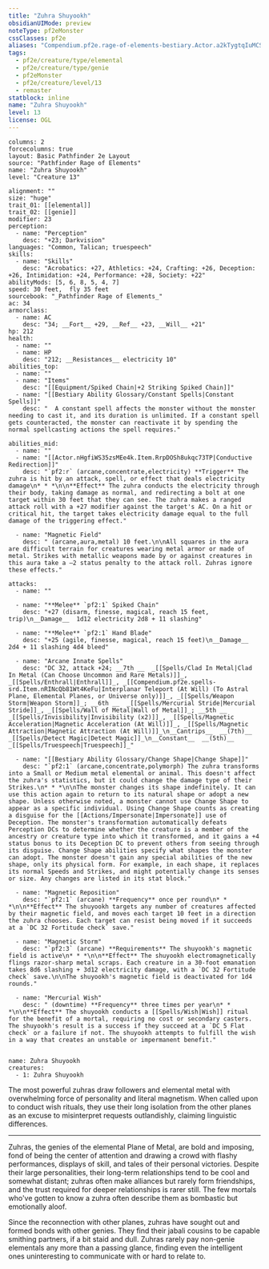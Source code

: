 ```yaml
---
title: "Zuhra Shuyookh"
obsidianUIMode: preview
noteType: pf2eMonster
cssClasses: pf2e
aliases: "Compendium.pf2e.rage-of-elements-bestiary.Actor.a2kTygtqIuMCSLIr" 
tags:
  - pf2e/creature/type/elemental
  - pf2e/creature/type/genie
  - pf2eMonster
  - pf2e/creature/level/13
  - remaster
statblock: inline
name: "Zuhra Shuyookh"
level: 13
license: OGL
---
```


```statblock
columns: 2
forcecolumns: true
layout: Basic Pathfinder 2e Layout
source: "Pathfinder Rage of Elements"
name: "Zuhra Shuyookh"
level: "Creature 13"

alignment: ""
size: "huge"
trait_01: [[elemental]]
trait_02: [[genie]]
modifier: 23
perception:
  - name: "Perception"
    desc: "+23; Darkvision"
languages: "Common, Talican; truespeech"
skills:
  - name: "Skills"
    desc: "Acrobatics: +27, Athletics: +24, Crafting: +26, Deception: +26, Intimidation: +24, Performance: +28, Society: +22"
abilityMods: [5, 6, 8, 5, 4, 7]
speed: 30 feet,  fly 35 feet
sourcebook: "_Pathfinder Rage of Elements_"
ac: 34
armorclass:
  - name: AC
    desc: "34; __Fort__ +29, __Ref__ +23, __Will__ +21"
hp: 212
health:
  - name: ""
  - name: HP
    desc: "212; __Resistances__ electricity 10"
abilities_top:
  - name: ""
  - name: "Items"
    desc: "[[Equipment/Spiked Chain|+2 Striking Spiked Chain]]"
  - name: "[[Bestiary Ability Glossary/Constant Spells|Constant Spells]]"
    desc: "  A constant spell affects the monster without the monster needing to cast it, and its duration is unlimited. If a constant spell gets counteracted, the monster can reactivate it by spending the normal spellcasting actions the spell requires."

abilities_mid:
  - name: ""
  - name: "[[Actor.nHgfiWS35zsMEe4k.Item.RrpDOSh8ukqc73TP|Conductive Redirection]]"
    desc: "`pf2:r` (arcane,concentrate,electricity) **Trigger** The zuhra is hit by an attack, spell, or effect that deals electricity damage\n* * *\n\n**Effect** The zuhra conducts the electricity through their body, taking damage as normal, and redirecting a bolt at one target within 30 feet that they can see. The zuhra makes a ranged attack roll with a +27 modifier against the target's AC. On a hit or critical hit, the target takes electricity damage equal to the full damage of the triggering effect."

  - name: "Magnetic Field"
    desc: " (arcane,aura,metal) 10 feet.\n\nAll squares in the aura are difficult terrain for creatures wearing metal armor or made of metal. Strikes with metallic weapons made by or against creatures in this aura take a –2 status penalty to the attack roll. Zuhras ignore these effects."

attacks:
  - name: ""

  - name: "**Melee** `pf2:1` Spiked Chain"
    desc: "+27 (disarm, finesse, magical, reach 15 feet, trip)\n__Damage__  1d12 electricity 2d8 + 11 slashing"

  - name: "**Melee** `pf2:1` Hand Blade"
    desc: "+25 (agile, finesse, magical, reach 15 feet)\n__Damage__  2d4 + 11 slashing 4d4 bleed"

  - name: "Arcane Innate Spells"
    desc: "DC 32, attack +24; __7th __  _[[Spells/Clad In Metal|Clad In Metal (Can Choose Uncommon and Rare Metals)]]_, _[[Spells/Enthrall|Enthrall]]_, _[[Compendium.pf2e.spells-srd.Item.nRINcQb81Wt4KeFu|Interplanar Teleport (At Will) (To Astral Plane, Elemental Planes, or Universe only)]]_, _[[Spells/Weapon Storm|Weapon Storm]]_; __6th __  _[[Spells/Mercurial Stride|Mercurial Stride]]_, _[[Spells/Wall of Metal|Wall of Metal]]_; __5th __  _[[Spells/Invisibility|Invisibility (x2)]]_, _[[Spells/Magnetic Acceleration|Magnetic Acceleration (At Will)]]_, _[[Spells/Magnetic Attraction|Magnetic Attraction (At Will)]]_\n__Cantrips__  __(7th)__ _[[Spells/Detect Magic|Detect Magic]]_\n__Constant__  __(5th)__ _[[Spells/Truespeech|Truespeech]]_"

  - name: "[[Bestiary Ability Glossary/Change Shape|Change Shape]]"
    desc: "`pf2:1` (arcane,concentrate,polymorph) The zuhra transforms into a Small or Medium metal elemental or animal. This doesn't affect the zuhra's statistics, but it could change the damage type of their Strikes.\n* * *\n\nThe monster changes its shape indefinitely. It can use this action again to return to its natural shape or adopt a new shape. Unless otherwise noted, a monster cannot use Change Shape to appear as a specific individual. Using Change Shape counts as creating a disguise for the [[Actions/Impersonate|Impersonate]] use of Deception. The monster's transformation automatically defeats Perception DCs to determine whether the creature is a member of the ancestry or creature type into which it transformed, and it gains a +4 status bonus to its Deception DC to prevent others from seeing through its disguise. Change Shape abilities specify what shapes the monster can adopt. The monster doesn't gain any special abilities of the new shape, only its physical form. For example, in each shape, it replaces its normal Speeds and Strikes, and might potentially change its senses or size. Any changes are listed in its stat block."

  - name: "Magnetic Reposition"
    desc: "`pf2:1` (arcane) **Frequency** once per round\n* * *\n\n**Effect** The shuyookh targets any number of creatures affected by their magnetic field, and moves each target 10 feet in a direction the zuhra chooses. Each target can resist being moved if it succeeds at a `DC 32 Fortitude check` save."

  - name: "Magnetic Storm"
    desc: "`pf2:3` (arcane) **Requirements** The shuyookh's magnetic field is active\n* * *\n\n**Effect** The shuyookh electromagnetically flings razor-sharp metal scraps. Each creature in a 30-foot emanation takes 8d6 slashing + 3d12 electricity damage, with a `DC 32 Fortitude check` save.\n\nThe shuyookh's magnetic field is deactivated for 1d4 rounds."

  - name: "Mercurial Wish"
    desc: " (downtime) **Frequency** three times per year\n* * *\n\n**Effect** The shuyookh conducts a [[Spells/Wish|Wish]] ritual for the benefit of a mortal, requiring no cost or secondary casters. The shuyookh's result is a success if they succeed at a `DC 5 Flat check` or a failure if not. The shuyookh attempts to fulfill the wish in a way that creates an unstable or impermanent benefit."
 
```

```encounter-table
name: Zuhra Shuyookh
creatures:
  - 1: Zuhra Shuyookh
```



The most powerful zuhras draw followers and elemental metal with overwhelming force of personality and literal magnetism. When called upon to conduct wish rituals, they use their long isolation from the other planes as an excuse to misinterpret requests outlandishly, claiming linguistic differences.

* * *

Zuhras, the genies of the elemental Plane of Metal, are bold and imposing, fond of being the center of attention and drawing a crowd with flashy performances, displays of skill, and tales of their personal victories. Despite their large personalities, their long-term relationships tend to be cool and somewhat distant; zuhras often make alliances but rarely form friendships, and the trust required for deeper relationships is rarer still. The few mortals who've gotten to know a zuhra often describe them as bombastic but emotionally aloof.

Since the reconnection with other planes, zuhras have sought out and formed bonds with other genies. They find their jabali cousins to be capable smithing partners, if a bit staid and dull. Zuhras rarely pay non-genie elementals any more than a passing glance, finding even the intelligent ones uninteresting to communicate with or hard to relate to.
